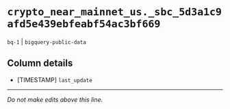 # `crypto_near_mainnet_us._sbc_5d3a1c9afd5e439ebfeabf54ac3bf669`
`bq-1` | `bigquery-public-data`

## Column details
* [TIMESTAMP] `last_update`

-------------------------------------------------------------------------------
*Do not make edits above this line.*

